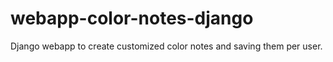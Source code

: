 # webapp-color-notes-django
Django webapp to create customized color notes and saving them per user.
